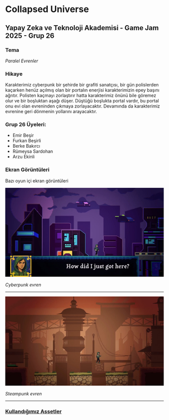 # Collapsed Universe

## Yapay Zeka ve Teknoloji Akademisi - Game Jam 2025 - Grup 26

### Tema
*Paralel Evrenler*

### Hikaye
Karakterimiz cyberpunk bir şehirde bir grafiti sanatçısı, bir gün polislerden kaçarken henüz açılmış olan bir portalın enerjisi karakterimizin epey başını ağrıtır. Polisten kaçmayı zorlaştırır hatta karakterimiz önünü bile göremez olur ve bir boşluktan aşağı düşer. Düştüğü boşlukta portal vardır, bu portal onu evi olan evreninden çıkmaya zorlayacaktır. Devamında da karakterimiz evrenine geri dönmenin yollarını arayacaktır.

### Grup 26 Üyeleri:
- Emir Beşir
- Furkan Beşirli
- Berke Bakırcı
- Rümeysa Sardohan
- Arzu Ekinli

### Ekran Görüntüleri

Bazı oyun içi ekran görüntüleri

![Screenshot 1](docs/ingame_screenshot_1.png)

*Cyberpunk evren*

---

![Screenshot 2](docs/ingame_screenshot_2.png)

*Steampunk evren*

---

### [Kullandığımız Assetler](./Assets/External/README.md)
